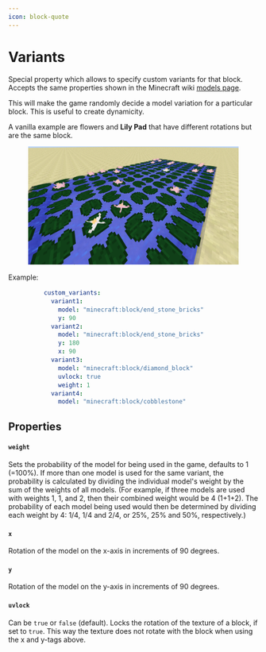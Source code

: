 ```yaml
---
icon: block-quote
---
```


# Variants

Special property which allows to specify custom variants for that block.\
Accepts the same properties shown in the Minecraft wiki [models page](https://minecraft.fandom.com/wiki/Tutorials/Models).

This will make the game randomly decide a model variation for a particular block. This is useful to create dynamicity.

A vanilla example are flowers and **Lily Pad** that have different rotations but are the same block.

<figure><img src="../../../.gitbook/assets/image (271).png" alt=""><figcaption></figcaption></figure>

Example:

```yaml
          custom_variants:
            variant1:
              model: "minecraft:block/end_stone_bricks"
              y: 90
            variant2:
              model: "minecraft:block/end_stone_bricks"
              y: 180
              x: 90
            variant3:
              model: "minecraft:block/diamond_block"
              uvlock: true
              weight: 1
            variant4:
              model: "minecraft:block/cobblestone"
```

## Properties

#### `weight`

Sets the probability of the model for being used in the game, defaults to 1 (=100%). If more than one model is used for the same variant, the probability is calculated by dividing the individual model's weight by the sum of the weights of all models. (For example, if three models are used with weights 1, 1, and 2, then their combined weight would be 4 (1+1+2). The probability of each model being used would then be determined by dividing each weight by 4: 1/4, 1/4 and 2/4, or 25%, 25% and 50%, respectively.)

#### `x`

Rotation of the model on the x-axis in increments of 90 degrees.

#### `y`

Rotation of the model on the y-axis in increments of 90 degrees.

#### `uvlock`

Can be `true` or `false` (default). Locks the rotation of the texture of a block, if set to `true`. This way the texture does not rotate with the block when using the x and y-tags above.
